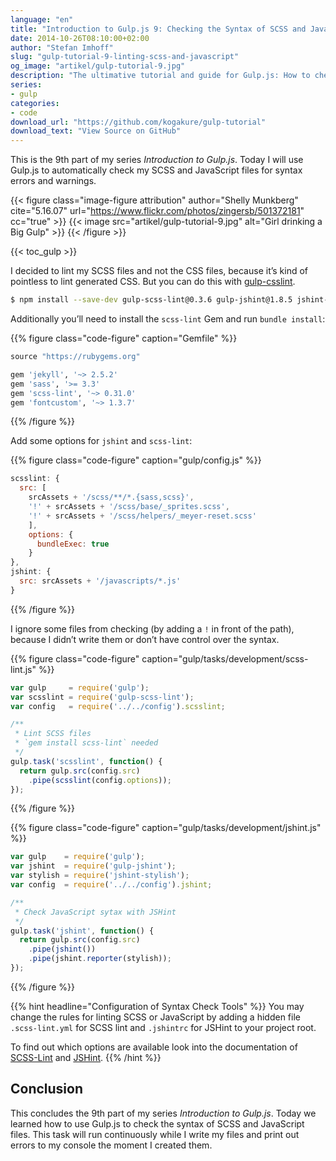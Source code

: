 ```yaml
---
language: "en"
title: "Introduction to Gulp.js 9: Checking the Syntax of SCSS and JavaScript"
date: 2014-10-26T08:10:00+02:00
author: "Stefan Imhoff"
slug: "gulp-tutorial-9-linting-scss-and-javascript"
og_image: "artikel/gulp-tutorial-9.jpg"
description: "The ultimative tutorial and guide for Gulp.js: How to check the syntax of SCSS and JavaScript files."
series:
- gulp
categories:
- code
download_url: "https://github.com/kogakure/gulp-tutorial"
download_text: "View Source on GitHub"
---
```


This is the 9th part of my series *Introduction to Gulp.js*. Today I will use Gulp.js to automatically check my SCSS and JavaScript files for syntax errors and warnings.

{{< figure class="image-figure attribution" author="Shelly Munkberg" cite="5.16.07" url="https://www.flickr.com/photos/zingersb/501372181" cc="true" >}}
{{< image src="artikel/gulp-tutorial-9.jpg" alt="Girl drinking a Big Gulp" >}}
{{< /figure >}}

{{< toc_gulp >}}

I decided to lint my SCSS files and not the CSS files, because it’s kind of pointless to lint generated CSS. But you can do this with [gulp-csslint](https://www.npmjs.com/package/gulp-csslint/).

```bash
$ npm install --save-dev gulp-scss-lint@0.3.6 gulp-jshint@1.8.5 jshint-stylish@2.0.1
```

Additionally you’ll need to install the `scss-lint` Gem and run `bundle install`:

{{% figure class="code-figure" caption="Gemfile" %}}
```ruby
source "https://rubygems.org"

gem 'jekyll', '~> 2.5.2'
gem 'sass', '>= 3.3'
gem 'scss-lint', '~> 0.31.0'
gem 'fontcustom', '~> 1.3.7'
```
{{% /figure %}}

Add some options for `jshint` and `scss-lint`:

{{% figure class="code-figure" caption="gulp/config.js" %}}
```javascript
scsslint: {
  src: [
    srcAssets + '/scss/**/*.{sass,scss}',
    '!' + srcAssets + '/scss/base/_sprites.scss',
    '!' + srcAssets + '/scss/helpers/_meyer-reset.scss'
    ],
    options: {
      bundleExec: true
    }
},
jshint: {
  src: srcAssets + '/javascripts/*.js'
}
```
{{% /figure %}}

I ignore some files from checking (by adding a `!` in front of the path), because I didn’t write them or don’t have control over the syntax.

{{% figure class="code-figure" caption="gulp/tasks/development/scss-lint.js" %}}
```javascript
var gulp     = require('gulp');
var scsslint = require('gulp-scss-lint');
var config   = require('../../config').scsslint;

/**
 * Lint SCSS files
 * `gem install scss-lint` needed
 */
gulp.task('scsslint', function() {
  return gulp.src(config.src)
    .pipe(scsslint(config.options));
});
```
{{% /figure %}}

{{% figure class="code-figure" caption="gulp/tasks/development/jshint.js" %}}
```javascript
var gulp    = require('gulp');
var jshint  = require('gulp-jshint');
var stylish = require('jshint-stylish');
var config  = require('../../config').jshint;

/**
 * Check JavaScript sytax with JSHint
 */
gulp.task('jshint', function() {
  return gulp.src(config.src)
    .pipe(jshint())
    .pipe(jshint.reporter(stylish));
});
```
{{% /figure %}}

{{% hint headline="Configuration of Syntax Check Tools" %}}
You may change the rules for linting SCSS or JavaScript by adding a hidden file `.scss-lint.yml` for SCSS lint and `.jshintrc` for JSHint to your project root.

To find out which options are available look into the documentation of [SCSS-Lint](https://github.com/brigade/scss-lint) and [JSHint](http://jshint.com/docs/).
{{% /hint %}}

## Conclusion

This concludes the 9th part of my series *Introduction to Gulp.js*. Today we learned how to use Gulp.js to check the syntax of SCSS and JavaScript files. This task will run continuously while I write my files and print out errors to my console the moment I created them.
